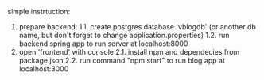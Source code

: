 simple instrtuction:

1. prepare backend: 
  1.1. create postgres database 'vblogdb' (or another db name, but don't forget to change application.properties)
  1.2. run backend spring app to run server at localhost:8000
3. open 'frontend' with console 
  2.1. install npm and dependecies from package.json
  2.2. run command "npm start" to run blog app at localhost:3000
